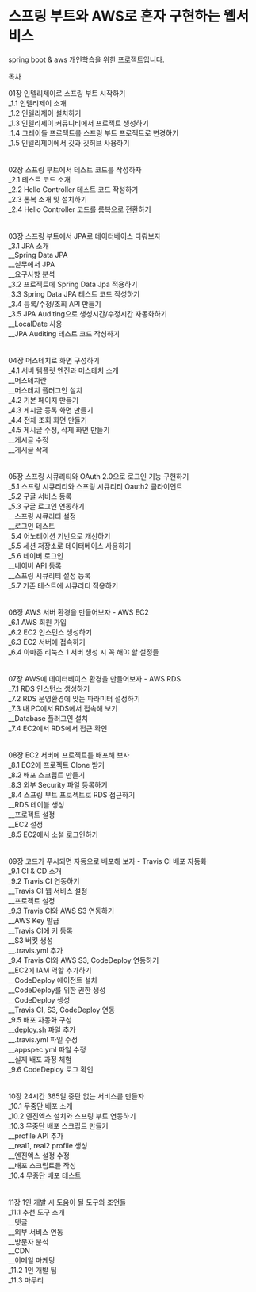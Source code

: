 # 스프링 부트와 AWS로 혼자 구현하는 웹서비스

spring boot & aws 개인학습을 위한 프로젝트입니다.

목차 

01장 인텔리제이로 스프링 부트 시작하기<br/>
_1.1 인텔리제이 소개<br/>
_1.2 인텔리제이 설치하기<br/>
_1.3 인텔리제이 커뮤니티에서 프로젝트 생성하기<br/>
_1.4 그레이들 프로젝트를 스프링 부트 프로젝트로 변경하기<br/>
_1.5 인텔리제이에서 깃과 깃허브 사용하기<br/>
<br/><br/>
02장 스프링 부트에서 테스트 코드를 작성하자<br/>
_2.1 테스트 코드 소개<br/>
_2.2 Hello Controller 테스트 코드 작성하기<br/>
_2.3 롬복 소개 및 설치하기<br/>
_2.4 Hello Controller 코드를 롬복으로 전환하기<br/>
<br/><br/>
03장 스프링 부트에서 JPA로 데이터베이스 다뤄보자<br/>
_3.1 JPA 소개<br/>
__Spring Data JPA<br/>
__실무에서 JPA<br/>
__요구사항 분석<br/>
_3.2 프로젝트에 Spring Data Jpa 적용하기<br/>
_3.3 Spring Data JPA 테스트 코드 작성하기<br/>
_3.4 등록/수정/조회 API 만들기<br/>
_3.5 JPA Auditing으로 생성시간/수정시간 자동화하기<br/>
__LocalDate 사용<br/>
__JPA Auditing 테스트 코드 작성하기<br/>
<br/><br/>
04장 머스테치로 화면 구성하기<br/>
_4.1 서버 템플릿 엔진과 머스테치 소개<br/>
__머스테치란<br/>
__머스테치 플러그인 설치<br/>
_4.2 기본 페이지 만들기<br/>
_4.3 게시글 등록 화면 만들기<br/>
_4.4 전체 조회 화면 만들기<br/>
_4.5 게시글 수정, 삭제 화면 만들기<br/>
__게시글 수정<br/>
__게시글 삭제<br/>
<br/><br/>
05장 스프링 시큐리티와 OAuth 2.0으로 로그인 기능 구현하기<br/>
_5.1 스프링 시큐리티와 스프링 시큐리티 Oauth2 클라이언트<br/>
_5.2 구글 서비스 등록<br/>
_5.3 구글 로그인 연동하기<br/>
__스프링 시큐리티 설정<br/>
__로그인 테스트<br/>
_5.4 어노테이션 기반으로 개선하기<br/>
_5.5 세션 저장소로 데이터베이스 사용하기<br/>
_5.6 네이버 로그인<br/>
__네이버 API 등록<br/>
__스프링 시큐리티 설정 등록<br/>
_5.7 기존 테스트에 시큐리티 적용하기<br/>
<br/><br/>
06장 AWS 서버 환경을 만들어보자 - AWS EC2<br/>
_6.1 AWS 회원 가입<br/>
_6.2 EC2 인스턴스 생성하기<br/>
_6.3 EC2 서버에 접속하기<br/>
_6.4 아마존 리눅스 1 서버 생성 시 꼭 해야 할 설정들<br/>
<br/><br/>
07장 AWS에 데이터베이스 환경을 만들어보자 - AWS RDS<br/>
_7.1 RDS 인스턴스 생성하기<br/>
_7.2 RDS 운영환경에 맞는 파라미터 설정하기<br/>
_7.3 내 PC에서 RDS에서 접속해 보기<br/>
__Database 플러그인 설치<br/>
_7.4 EC2에서 RDS에서 접근 확인<br/>
<br/><br/>
08장 EC2 서버에 프로젝트를 배포해 보자<br/>
_8.1 EC2에 프로젝트 Clone 받기<br/>
_8.2 배포 스크립트 만들기<br/>
_8.3 외부 Security 파일 등록하기<br/>
_8.4 스프링 부트 프로젝트로 RDS 접근하기<br/>
__RDS 테이블 생성<br/>
__프로젝트 설정<br/>
__EC2 설정<br/>
_8.5 EC2에서 소셜 로그인하기<br/>
<br/><br/>
09장 코드가 푸시되면 자동으로 배포해 보자 - Travis CI 배포 자동화<br/>
_9.1 CI & CD 소개<br/>
_9.2 Travis CI 연동하기<br/>
__Travis CI 웹 서비스 설정<br/>
__프로젝트 설정<br/>
_9.3 Travis CI와 AWS S3 연동하기<br/>
__AWS Key 발급<br/>
__Travis CI에 키 등록<br/>
__S3 버킷 생성<br/>
__.travis.yml 추가<br/>
_9.4 Travis CI와 AWS S3, CodeDeploy 연동하기<br/>
__EC2에 IAM 역할 추가하기<br/>
__CodeDeploy 에이전트 설치<br/>
__CodeDeploy를 위한 권한 생성<br/>
__CodeDeploy 생성<br/>
__Travis CI, S3, CodeDeploy 연동<br/>
_9.5 배포 자동화 구성<br/>
__deploy.sh 파일 추가<br/>
__.travis.yml 파일 수정<br/>
__appspec.yml 파일 수정<br/>
__실제 배포 과정 체험<br/>
_9.6 CodeDeploy 로그 확인<br/>
<br/><br/>
10장 24시간 365일 중단 없는 서비스를 만들자<br/>
_10.1 무중단 배포 소개<br/>
_10.2 엔진엑스 설치와 스프링 부트 연동하기<br/>
_10.3 무중단 배포 스크립트 만들기<br/>
__profile API 추가<br/>
__real1, real2 profile 생성<br/>
__엔진엑스 설정 수정<br/>
__배포 스크립트들 작성<br/>
_10.4 무중단 배포 테스트<br/>
<br/><br/>
11장 1인 개발 시 도움이 될 도구와 조언들<br/>
_11.1 추천 도구 소개<br/>
__댓글<br/>
__외부 서비스 연동<br/>
__방문자 분석<br/>
__CDN<br/>
__이메일 마케팅<br/>
_11.2 1인 개발 팁<br/>
_11.3 마무리<br/>
